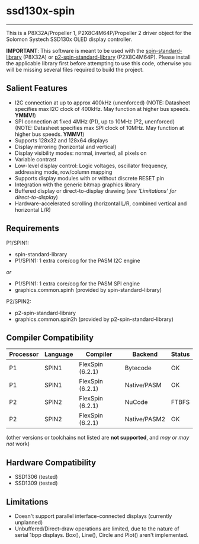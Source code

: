 # ssd130x-spin
--------------

This is a P8X32A/Propeller 1, P2X8C4M64P/Propeller 2 driver object for the Solomon Systech SSD130x OLED display controller.

**IMPORTANT**: This software is meant to be used with the [spin-standard-library](https://github.com/avsa242/spin-standard-library) (P8X32A) or [p2-spin-standard-library](https://github.com/avsa242/p2-spin-standard-library) (P2X8C4M64P). Please install the applicable library first before attempting to use this code, otherwise you will be missing several files required to build the project.

## Salient Features

* I2C connection at up to approx 400kHz (unenforced)
(NOTE: Datasheet specifies max I2C clock of 400kHz. May function at higher bus speeds. __YMMV!__)
* SPI connection at fixed 4MHz (P1), up to 10MHz (P2, unenforced)
(NOTE: Datasheet specifies max SPI clock of 10MHz. May function at higher bus speeds. __YMMV!__)
* Supports 128x32 and 128x64 displays
* Display mirroring (horizontal and vertical)
* Display visibility modes: normal, inverted, all pixels on
* Variable contrast
* Low-level display control: Logic voltages, oscillator frequency, addressing mode, row/column mapping
* Supports display modules with or without discrete RESET pin
* Integration with the generic bitmap graphics library
* Buffered display or direct-to-display drawing (*see 'Limitations' for direct-to-display*)
* Hardware-accelerated scrolling (horizontal L/R, combined vertical and horizontal L/R)


## Requirements

P1/SPIN1:
* spin-standard-library
* P1/SPIN1: 1 extra core/cog for the PASM I2C engine

_or_

* P1/SPIN1: 1 extra core/cog for the PASM SPI engine
* graphics.common.spinh (provided by spin-standard-library)

P2/SPIN2:
* p2-spin-standard-library
* graphics.common.spin2h (provided by p2-spin-standard-library)


## Compiler Compatibility

| Processor | Language | Compiler               | Backend      | Status                |
|-----------|----------|------------------------|--------------|-----------------------|
| P1        | SPIN1    | FlexSpin (6.2.1)       | Bytecode     | OK                    |
| P1        | SPIN1    | FlexSpin (6.2.1)       | Native/PASM  | OK                    |
| P2        | SPIN2    | FlexSpin (6.2.1)       | NuCode       | FTBFS                 |
| P2        | SPIN2    | FlexSpin (6.2.1)       | Native/PASM2 | OK                    |

(other versions or toolchains not listed are __not supported__, and _may or may not_ work)


## Hardware Compatibility

* SSD1306 (tested)
* SSD1309 (tested)


## Limitations

* Doesn't support parallel interface-connected displays (currently unplanned)
* Unbuffered/Direct-draw operations are limited, due to the nature of serial 1bpp displays. Box(), Line(), Circle and Plot() aren't implemented.

